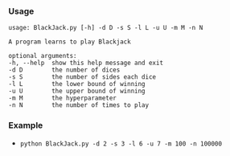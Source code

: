 ### Usage
    usage: BlackJack.py [-h] -d D -s S -l L -u U -m M -n N

    A program learns to play Blackjack

    optional arguments:
    -h, --help  show this help message and exit
    -d D        the number of dices
    -s S        the number of sides each dice
    -l L        the lower bound of winning
    -u U        the upper bound of winning
    -m M        the hyperparameter
    -n N        the number of times to play

### Example
- `python BlackJack.py -d 2 -s 3 -l 6 -u 7 -m 100 -n 100000`